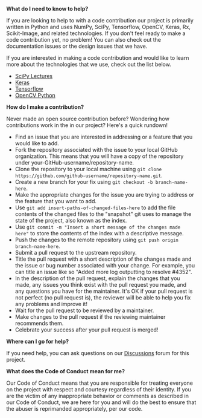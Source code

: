 **What do I need to know to help?**

If you are looking to help to with a code contribution our project is primarily written in Python 
and uses NumPy, SciPy, Tensorflow, OpenCV, Keras, Rx, Scikit-Image, and related technologies. 
If you don't feel ready to make a code contribution yet, no problem! 
You can also check out the documentation issues 
or the design issues that we have.

If you are interested in making a code contribution 
and would like to learn more about the technologies that we use, 
check out the list below.

* [SciPy Lectures](https://scipy-lectures.org/)
* [Keras](https://keras.io/guides)
* [Tensorflow](https://www.tensorflow.org/overview)
* [OpenCV Python](https://opencv-python-tutroals.readthedocs.io/en/latest/py_tutorials/py_tutorials.html)

**How do I make a contribution?**

Never made an open source contribution before? Wondering how contributions work in the in our project? Here's a quick rundown!

* Find an issue that you are interested in addressing or a feature that you would like to add.
* Fork the repository associated with the issue to your local GitHub organization. 
  This means that you will have a copy of the repository under your-GitHub-username/repository-name.
* Clone the repository to your local machine using 
  `git clone https://github.com/github-username/repository-name.git`.
* Create a new branch for your fix using `git checkout -b branch-name-here`.
* Make the appropriate changes for the issue you are trying to address or the feature that you want to add.
* Use `git add insert-paths-of-changed-files-here` to add the file contents of the changed files to the 
  "snapshot" git uses to manage the state of the project, also known as the index.
* Use `git commit -m "Insert a short message of the changes made here"` to store the contents of the index with a descriptive message.
* Push the changes to the remote repository using `git push origin branch-name-here`.
* Submit a pull request to the upstream repository.
* Title the pull request with a short description of the changes made and the issue or bug number associated with your change. 
  For example, you can title an issue like so "Added more log outputting to resolve #4352".
* In the description of the pull request, explain the changes that you made, any issues you think exist 
  with the pull request you made, and any questions you have for the maintainer. 
  It's OK if your pull request is not perfect (no pull request is), the reviewer will be able to help you 
  fix any problems and improve it!
* Wait for the pull request to be reviewed by a maintainer.
* Make changes to the pull request if the reviewing maintainer recommends them.
* Celebrate your success after your pull request is merged!

**Where can I go for help?**

If you need help, you can ask questions on our [Discussions](https://github.com/carnotresearch/cr-vision/discussions) forum for this project.

**What does the Code of Conduct mean for me?**

Our Code of Conduct means that you are responsible for treating everyone 
on the project with respect and courtesy regardless of their identity. 
If you are the victim of any inappropriate behavior or 
comments as described in our Code of Conduct, 
we are here for you and will do the best to ensure that 
the abuser is reprimanded appropriately, per our code.
